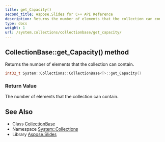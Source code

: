 ```yaml
---
title: get_Capacity()
second_title: Aspose.Slides for C++ API Reference
description: Returns the number of elements that the collection can contain.
type: docs
weight: 1
url: /system.collections/collectionbase/get_capacity/
---
```

## CollectionBase::get_Capacity() method


Returns the number of elements that the collection can contain.

```cpp
int32_t System::Collections::CollectionBase<T>::get_Capacity()
```


### Return Value

The number of elements that the collection can contain.

## See Also

* Class [CollectionBase](../)
* Namespace [System::Collections](../../)
* Library [Aspose.Slides](../../../)